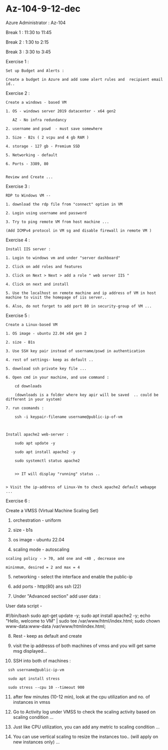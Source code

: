 # Az-104-9-12-dec

Azure Administrator : Az-104
    
    
Break 1 : 11:30 to 11:45
            
Break 2 :  1:30 to 2:15
            
Break 3 :  3:30 to 3:45
            
            
Exercise 1 :
    
    
    Set up Budget and Alerts :
    
    Create a budget in Azure and add some alert rules and  recipient email id..
    

Exercise 2 :
    
    Create a windows - based VM
    
    1. OS - windows server 2019 datacenter - x64 gen2
    
       AZ - No infra redundancy
    
    2. username and pswd  - must save somewhere
    
    3. Size - B2s ( 2 vcpu and 4 gb RAM )
    
    4. storage - 127 gb - Premium SSD
    
    5. Networking - default
    
    6. Ports - 3389, 80
    
    
    Review and Create ...
    
    
    
Exercise 3 :   
    
    RDP to Windows VM -- 
    
    1. download the rdp file from "connect" option in VM
    
    2. Login using username and password
    
    3. Try to ping remote VM from host machine ... 
    
    (Add ICMPv4 protocol in VM sg and disable firewall in remote VM )
    
    
Exercise 4 :   
    
    Install IIS server :
        
    1. Login to windows vm and under "server dashboard"
    
    2. Click on add roles and features
    
    3. Click on Next > Next > add a role " web server IIS "
    
    4. Click on next and install
    
    5. Use the localhost on remote machine and ip address of VM in host machine to visit the homepage of iis server..
    
    6. Also, do not forget to add port 80 in security-group of VM ...
    
    
    
Exercise 5 :
    
    Create a Linux-based VM
    
    1. OS image - ubuntu 22.04 x64 gen 2
    
    2. size - B1s
    
    3. Use SSH key pair instead of username/pswd in authentication
    
    4. rest of settings- keep as default ..
    
    5. download ssh private key file ...
    
    6. Open cmd in your machine, and use command :
        
        cd downloads
        
        (downloads is a folder where key apir will be saved  .. could be different in your system)
        
    7. run coomands :
        
        ssh -i keypair-filename username@public-ip-of-vm
        
     
    
    Install apache2 web-server :
        
        sudo apt update -y
        
        sudo apt install apache2 -y
        
        sudo systemctl status apache2
        
        
        >> IT will display "running" status ..
        
        
    > Visit the ip-address of Linux-Vm to check apache2 default webapge ...
    
    

Exercise 6 :
    
   Create a VMSS (Virtual Machine Scaling Set)

   1. orchestration - uniform
    
   2. size - b1s

   3. os image - ubuntu 22.04
    
   4. scaling mode - autoscaling

    scaling policy - > 70, add one and <40 , decrease one
    
    mininmum, desired = 2 and max = 4
    
   5. networking - select the interface and enable the public-ip

   6. add ports - http(80) ans ssh (22)
    
   7. Under "Advanced section" add user data :



   User data script -


   #!/bin/bash
   sudo apt-get update -y;
   sudo apt install apache2 -y;
   echo "Hello, welcome to VM" | sudo tee /var/www/html/index.html;
   sudo chown www-data:www-data /var/www/htmlindex.html;



   8. Rest - keep as default and create

   9. visit the ip addresss of both machines of vmss and you will get same msg displayed...
    
   10. SSH into both of machines :
    
     ssh username@public-ip-vm
        
     sudo apt install stress
    
     sudo stress --cpu 10 --timeout 900
        
   11. after few minutes (10-12 min), look at the cpu utilization and no. of instances in vmss
 
   12. Go to Activity log under VMSS to check the scaling activity based on scaling condition ...

   13. Just like CPU utilization, you can add any metric to scaling condition ...

   14. You can use vertical scaling to resize the instances too.. (will apply on new instances only) ...






        
        
        
    
    
    
    
    
    
    
    
    
    
